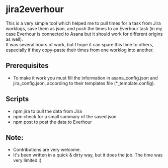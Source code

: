 # jira2everhour

This is a very simple tool which helped me to pull times for a task from Jira worklogs, save them as json, and push the times to an Everhour task (in my case Everhour is connected to Asana but it should work for different origins as well).  
It was several hours of work, but I hope it can spare this time to others, especially if they copy-paste their times from one worklog into another. 

## Prerequisites
+ To make it work you must fill the information in asana_config.json and jira_config.json, according to their templates file (*_template.config).

## Scripts 
+ npm jira to pull the data from Jira
+ npm check for a small summary of the saved json
+ npm post to post the data to Everhour 

## Note:
+ Contributions are very welcome. 
+ It's been written in a quick & dirty way, but it does the job. The time was very limited :)

